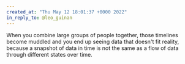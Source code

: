 ```yaml
---
created_at: "Thu May 12 18:01:37 +0000 2022"
in_reply_to: @leo_guinan
---
```


When you combine large groups of people together, those timelines become muddled and you end up seeing data that doesn't fit reality, because a snapshot of data in time is not the same as a flow of data through different states over time.